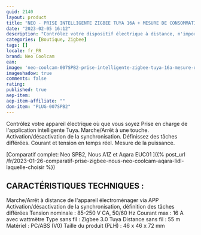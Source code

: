 ```yaml
---
guid: 2140
layout: product 
title: "NEO - PRISE INTELLIGENTE ZIGBEE TUYA 16A + MESURE DE CONSOMMATION (FORMAT FR)"
date: "2023-02-05 16:12"
description: "Contrôlez votre dispositif électrique à distance, n'importe où dans le monde depuis votre Smartphone et mesurez la consommation électrique en temps réel."
categories: [Boutique, Zigbee]
tags: []
locale: fr_FR
brand: Neo Coolcam
ean: 
image: 'neo-coolcam-007SPB2-prise-intelligente-zigbee-tuya-16a-mesure-de-consommation.jpg'
imageshadow: true
comments: false
rating:  
published: true
aep-item: 
aep-item-affiliate: ""
dom-item: "PLUG-007SPB2"
---
```


Contrôlez votre appareil électrique où que vous soyez
Prise en charge de l'application intelligente Tuya.
Marche/Arrêt à une touche.
Activation/désactivation de la synchronisation.
Définissez des tâches différées.
Courant et tension en temps réel.
Mesure de la puissance.

[Comparatif complet: Neo SPB2, Nous A1Z et Aqara EUC01 ]({% post_url /fr/2023-01-26-comparatif-prise-zigbee-nous-neo-coolcam-aqara-lidl-laquelle-choisir %})

## CARACTÉRISTIQUES TECHNIQUES :

Marche/Arrêt à distance de l'appareil électroménager via APP
Activation/désactivation de la synchronisation, définition des tâches différées
Tension nominale : 85-250 V CA, 50/60 Hz
Courant max : 16 A avec wattmètre
Type sans fil : Zigbee 3.0 Tuya
Distance sans fil : 55 m
Matériel : PC/ABS (V0)
Taille du produit (P*L*H) : 46 x 46 x 72 mm
